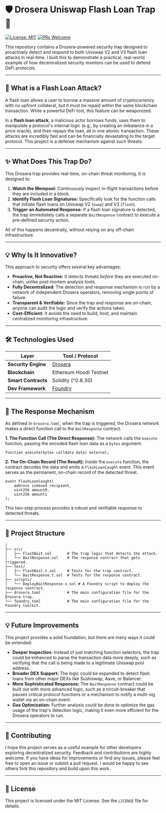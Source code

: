 # 🛡️ Drosera Uniswap Flash Loan Trap 🎣

[![License: MIT](https://img.shields.io/badge/License-MIT-yellow.svg)](https://opensource.org/licenses/MIT)
[![PRs Welcome](https://img.shields.io/badge/PRs-welcome-brightgreen.svg?style=flat-square)](http://makeapullrequest.com)

This repository contains a Drosera-powered security trap designed to proactively detect and respond to both Uniswap V2 and V3 flash loan attacks in real-time. I built this to demonstrate a practical, real-world example of how decentralized security monitors can be used to defend DeFi protocols.

---

## 🤔 What is a Flash Loan Attack?

A flash loan allows a user to borrow a massive amount of cryptocurrency with no upfront collateral, but it must be repaid within the same blockchain transaction. While a powerful DeFi tool, this feature can be weaponized.

In a **flash loan attack**, a malicious actor borrows funds, uses them to manipulate a protocol's internal logic (e.g., by creating an imbalance in a price oracle), and then repays the loan, all in one atomic transaction. These attacks are incredibly fast and can be financially devastating to the target protocol. This project is a defense mechanism against such threats.

---

## ✨ What Does This Trap Do?

This Drosera trap provides real-time, on-chain threat monitoring. It is designed to:

1.  **Watch the Mempool:** Continuously inspect in-flight transactions before they are included in a block.
2.  **Identify Flash Loan Signatures:** Specifically look for the function calls that initiate flash loans on Uniswap V2 (`swap`) and V3 (`flash`).
3.  **Trigger an Automated Response:** If a flash loan signature is detected, the trap immediately calls a separate `BaitResponse` contract to execute a pre-defined security action.

All of this happens decentrally, without relying on any off-chain infrastructure.

---

## 💡 Why Is It Innovative?

This approach to security offers several key advantages:

*   **Proactive, Not Reactive:** It detects threats *before* they are executed on-chain, unlike post-mortem analysis tools.
*   **Fully Decentralized:** The detection and response mechanism is run by a network of independent Drosera operators, removing single points of failure.
*   **Transparent & Verifiable:** Since the trap and response are on-chain, anyone can audit the logic and verify the actions taken.
*   **Cost-Efficient:** It avoids the need to build, host, and maintain centralized monitoring infrastructure.

---

## 🛠️ Technologies Used

| Layer             | Tool / Protocol                               |
| ----------------- | --------------------------------------------- |
| **Security Engine** | [Drosera](https://app.drosera.io)        |
| **Blockchain**    | Ethereum Hoodi Testnet |
| **Smart Contracts**| Solidity (^0.8.30)                            |
| **Dev Framework** | [Foundry](https://getfoundry.sh/)             |

---

## 📝 The Response Mechanism

As defined in `drosera.toml`, when the trap is triggered, the Drosera network makes a direct function call to the `BaitResponse` contract.

**1. The Function Call (The Direct Response):**
The network calls the `execute` function, passing the encoded flash loan data as a `bytes` argument.

```solidity
function execute(bytes calldata data) external;
```

**2. The On-Chain Record (The Result):**
Inside the `execute` function, the contract decodes the data and emits a `FlashLoanCaught` event. This event serves as the permanent, on-chain record of the detected threat.

```solidity
event FlashLoanCaught(
    address indexed recipient,
    uint256 amount0,
    uint256 amount1
);
```

This two-step process provides a robust and verifiable response to detected threats.

---

## 📂 Project Structure

```
/
├── src/
│   ├── FlashBait.sol       # The trap logic that detects the attack.
│   └── BaitResponse.sol    # The response contract that gets triggered.
├── test/
│   ├── FlashBait.t.sol     # Tests for the trap contract.
│   └── BaitResponse.t.sol  # Tests for the response contract.
├── scripts/
│   └── DeployBaitResponse.s.sol # A Foundry script to deploy the response contract.
├── drosera.toml            # The main configuration file for the Drosera trap.
└── foundry.toml            # The main configuration file for the Foundry toolkit.
```

---

## 💡 Future Improvements

This project provides a solid foundation, but there are many ways it could be extended:

*   **Deeper Inspection:** Instead of just matching function selectors, the trap could be enhanced to parse the transaction data more deeply, such as verifying that the call is being made to a legitimate Uniswap pool address.
*   **Broader DEX Support:** The logic could be expanded to detect flash loans from other major DEXs like Sushiswap, Aave, or Balancer.
*   **More Sophisticated Responses:** The `BaitResponse` contract could be built out with more advanced logic, such as a circuit-breaker that pauses critical protocol functions or a mechanism to notify a multi-sig wallet via an on-chain event.
*   **Gas Optimization:** Further analysis could be done to optimize the gas usage of the trap's detection logic, making it even more efficient for the Drosera operators to run.

---

## 🤝 Contributing

I hope this project serves as a useful example for other developers exploring decentralized security. Feedback and contributions are highly welcome. If you have ideas for improvements or find any issues, please feel free to open an issue or submit a pull request. I would be happy to see others fork this repository and build upon this work.

---

## 📄 License

This project is licensed under the MIT License. See the `LICENSE` file for details.
